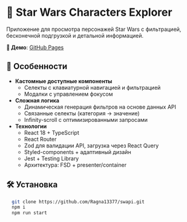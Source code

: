 # 🚀 Star Wars Characters Explorer

Приложение для просмотра персонажей Star Wars с фильтрацией, бесконечной подгрузкой и детальной информацией.

**🔗 Демо**: [GitHub Pages](https://ragna13377.github.io/swapi/)

## 🌟 Особенности 

- **Кастомные доступные компоненты**
  - Селекты с клавиатурной навигацией и фильтрацией
  - Модалки с управлением фокусом
- **Сложная логика**
  - Динамическая генерация фильтров на основе данных API
  - Связанные селекты (категория → значение)
  - Infinity-scroll с оптимизированными запросами
- **Технологии**
  - React 18 + TypeScript
  - React Router
  - Zod для валидации API, загрузка через React Query
  - Styled-components + адаптивный дизайн
  - Jest + Testing Library
  - Архитектура: FSD + presenter/container

## 🛠 Установка  
```bash
  git clone https://github.com/Ragna13377/swapi.git  
  npm i
  npm run start
```
